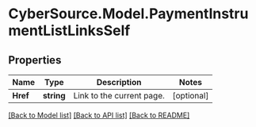 # CyberSource.Model.PaymentInstrumentListLinksSelf
## Properties

Name | Type | Description | Notes
------------ | ------------- | ------------- | -------------
**Href** | **string** | Link to the current page.  | [optional] 

[[Back to Model list]](../README.md#documentation-for-models) [[Back to API list]](../README.md#documentation-for-api-endpoints) [[Back to README]](../README.md)

